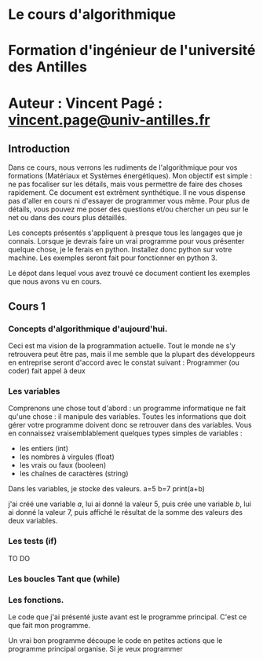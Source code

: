 # Le cours d'algorithmique
# Formation d'ingénieur de l'université des Antilles
# Auteur : Vincent Pagé : vincent.page@univ-antilles.fr

## Introduction

Dans ce cours, nous verrons les rudiments de l'algorithmique pour vos formations (Matériaux et Systèmes énergétiques). Mon objectif est simple : ne pas focaliser sur les détails, mais vous permettre de faire des choses rapidement. Ce document est extrêment synthétique. Il ne vous dispense pas d'aller en cours ni d'essayer de programmer vous même. Pour plus de détails, vous pouvez me poser des questions et/ou chercher un peu sur le net ou dans des cours plus détaillés.

Les concepts présentés s'appliquent à presque tous les langages que je connais. Lorsque je devrais faire un vrai programme pour vous présenter quelque chose, je le ferais en python. Installez donc python sur votre machine. Les exemples seront fait pour fonctionner en python 3.

Le dépot dans lequel vous avez trouvé ce document contient les exemples que nous avons vu en cours.

## Cours 1

### Concepts d'algorithmique d'aujourd'hui.
Ceci est ma vision de la programmation actuelle. Tout le monde ne s'y retrouvera peut être pas, mais il me semble que la plupart des développeurs en entreprise seront d'accord avec le constat suivant :
Programmer (ou coder) fait appel à deux 
### Les variables
Comprenons une chose tout d'abord : un programme informatique ne fait qu'une chose : il manipule des variables. Toutes les informations que doit gérer votre programme doivent donc se retrouver dans des variables. Vous en connaissez vraisemblablement quelques types simples de variables :
- les entiers (int)
- les nombres à virgules (float)
- les vrais ou faux (booleen)
- les chaînes de caractères (string)

Dans les variables, je stocke des valeurs.
  a=5
  b=7
  print(a+b)

j'ai créé une variable *a*, lui ai donné la valeur 5, puis crée une variable *b*, lui ai donné la valeur 7,
puis affiché le résultat de la somme des valeurs des deux variables.

### Les tests (if)
TO DO

### Les boucles Tant que (while)

### Les fonctions.
Le code que j'ai présenté juste avant est le programme principal. C'est ce que fait mon programme.

Un vrai bon programme découpe le code en petites actions que le programme principal organise. Si je veux programmer
